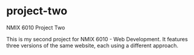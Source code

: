 # project-two
 NMIX 6010 Project Two

This is my second project for NMIX 6010 - Web Development. It features three versions of the same website, each using a different approach.